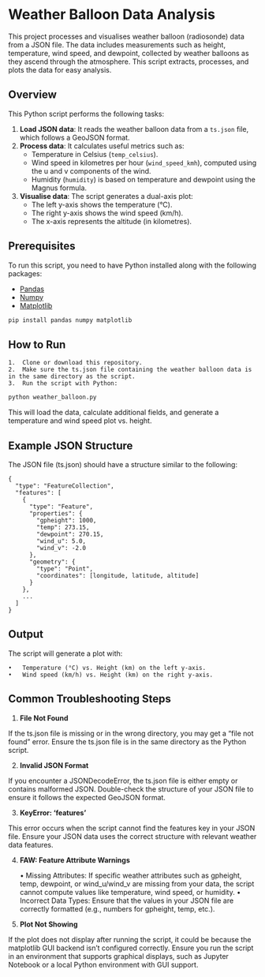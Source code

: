 # Weather Balloon Data Analysis

This project processes and visualises weather balloon (radiosonde) data from a JSON file. The data includes measurements such as height, temperature, wind speed, and dewpoint, collected by weather balloons as they ascend through the atmosphere. This script extracts, processes, and plots the data for easy analysis.

## Overview

This Python script performs the following tasks:

1. **Load JSON data**: It reads the weather balloon data from a `ts.json` file, which follows a GeoJSON format. 
2. **Process data**: It calculates useful metrics such as:
   - Temperature in Celsius (`temp_celsius`).
   - Wind speed in kilometres per hour (`wind_speed_kmh`), computed using the u and v components of the wind.
   - Humidity (`humidity`) is based on temperature and dewpoint using the Magnus formula.
3. **Visualise data**: The script generates a dual-axis plot:
   - The left y-axis shows the temperature (°C).
   - The right y-axis shows the wind speed (km/h).
   - The x-axis represents the altitude (in kilometres).

## Prerequisites

To run this script, you need to have Python installed along with the following packages:
* [Pandas](https://pypi.org/project/pandas/)
* [Numpy](https://numpy.org/)
* [Matplotlib](https://matplotlib.org)

```bash
pip install pandas numpy matplotlib
```

## How to Run
	1.	Clone or download this repository.
	2.	Make sure the ts.json file containing the weather balloon data is in the same directory as the script.
	3.	Run the script with Python:
 
```bash
python weather_balloon.py
```

This will load the data, calculate additional fields, and generate a temperature and wind speed plot vs. height.

## Example JSON Structure

The JSON file (ts.json) should have a structure similar to the following:
```
{
  "type": "FeatureCollection",
  "features": [
    {
      "type": "Feature",
      "properties": {
        "gpheight": 1000,
        "temp": 273.15,
        "dewpoint": 270.15,
        "wind_u": 5.0,
        "wind_v": -2.0
      },
      "geometry": {
        "type": "Point",
        "coordinates": [longitude, latitude, altitude]
      }
    },
    ...
  ]
}
```
## Output

The script will generate a plot with:

	•	Temperature (°C) vs. Height (km) on the left y-axis.
	•	Wind speed (km/h) vs. Height (km) on the right y-axis.

## Common Troubleshooting Steps

1. **File Not Found**

If the ts.json file is missing or in the wrong directory, you may get a “file not found” error. Ensure the ts.json file is in the same directory as the Python script.

2. **Invalid JSON Format**

If you encounter a JSONDecodeError, the ts.json file is either empty or contains malformed JSON. Double-check the structure of your JSON file to ensure it follows the expected GeoJSON format.

3. **KeyError: ‘features’**

This error occurs when the script cannot find the features key in your JSON file. Ensure your JSON data uses the correct structure with relevant weather data features.

4. **FAW: Feature Attribute Warnings**

	•	Missing Attributes: If specific weather attributes such as gpheight, temp, dewpoint, or wind_u/wind_v are missing from your data, the script cannot compute values like temperature, wind speed, or humidity.
	•	Incorrect Data Types: Ensure that the values in your JSON file are correctly formatted (e.g., numbers for gpheight, temp, etc.).

5. **Plot Not Showing**

If the plot does not display after running the script, it could be because the matplotlib GUI backend isn’t configured correctly. Ensure you run the script in an environment that supports graphical displays, such as Jupyter Notebook or a local Python environment with GUI support.

